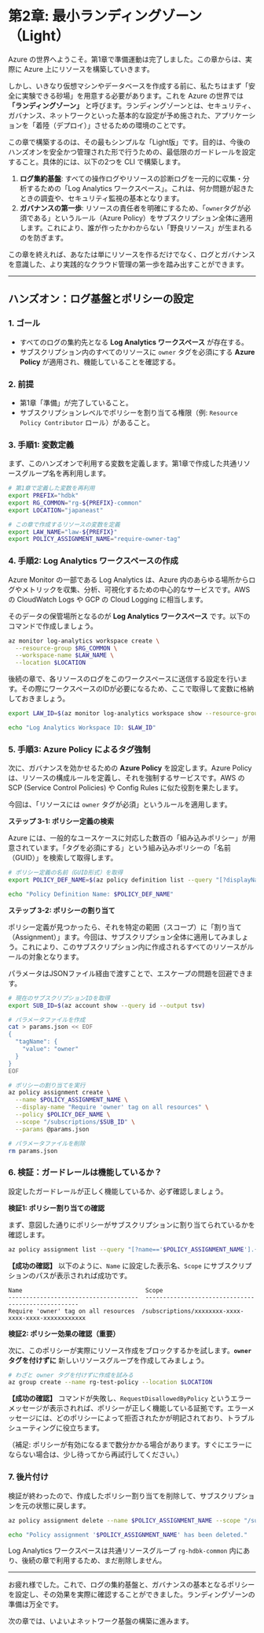 # 第2章: 最小ランディングゾーン（Light）

Azure の世界へようこそ。第1章で準備運動は完了しました。この章からは、実際に Azure 上にリソースを構築していきます。

しかし、いきなり仮想マシンやデータベースを作成する前に、私たちはまず「安全に実験できる砂場」を用意する必要があります。これを Azure の世界では **「ランディングゾーン」** と呼びます。ランディングゾーンとは、セキュリティ、ガバナンス、ネットワークといった基本的な設定が予め施された、アプリケーションを「着陸（デプロイ）」させるための環境のことです。

この章で構築するのは、その最もシンプルな「Light版」です。目的は、今後のハンズオンを安全かつ管理された形で行うための、最低限のガードレールを設定すること。具体的には、以下の2つを CLI で構築します。

1.  **ログ集約基盤**: すべての操作ログやリソースの診断ログを一元的に収集・分析するための「Log Analytics ワークスペース」。これは、何か問題が起きたときの調査や、セキュリティ監視の基本となります。
2.  **ガバナンスの第一歩**: リソースの責任者を明確にするため、「`owner`タグが必須である」というルール（Azure Policy）をサブスクリプション全体に適用します。これにより、誰が作ったかわからない「野良リソース」が生まれるのを防ぎます。

この章を終えれば、あなたは単にリソースを作るだけでなく、ログとガバナンスを意識した、より実践的なクラウド管理の第一歩を踏み出すことができます。

---

## ハンズオン：ログ基盤とポリシーの設定

### 1. ゴール

- すべてのログの集約先となる **Log Analytics ワークスペース** が存在する。
- サブスクリプション内のすべてのリソースに `owner` タグを必須にする **Azure Policy** が適用され、機能していることを確認する。

### 2. 前提

- 第1章「準備」が完了していること。
- サブスクリプションレベルでポリシーを割り当てる権限（例: `Resource Policy Contributor` ロール）があること。

### 3. 手順1: 変数定義

まず、このハンズオンで利用する変数を定義します。第1章で作成した共通リソースグループ名を再利用します。

```bash
# 第1章で定義した変数を再利用
export PREFIX="hdbk"
export RG_COMMON="rg-${PREFIX}-common"
export LOCATION="japaneast"

# この章で作成するリソースの変数を定義
export LAW_NAME="law-${PREFIX}"
export POLICY_ASSIGNMENT_NAME="require-owner-tag"
```

### 4. 手順2: Log Analytics ワークスペースの作成

Azure Monitor の一部である Log Analytics は、Azure 内のあらゆる場所からログやメトリックを収集、分析、可視化するための中心的なサービスです。AWS の CloudWatch Logs や GCP の Cloud Logging に相当します。

そのデータの保管場所となるのが **Log Analytics ワークスペース** です。以下のコマンドで作成しましょう。

```bash
az monitor log-analytics workspace create \
  --resource-group $RG_COMMON \
  --workspace-name $LAW_NAME \
  --location $LOCATION
```

後続の章で、各リソースのログをこのワークスペースに送信する設定を行います。その際にワークスペースのIDが必要になるため、ここで取得して変数に格納しておきましょう。

```bash
export LAW_ID=$(az monitor log-analytics workspace show --resource-group $RG_COMMON --workspace-name $LAW_NAME --query id --output tsv)

echo "Log Analytics Workspace ID: $LAW_ID"
```

### 5. 手順3: Azure Policy によるタグ強制

次に、ガバナンスを効かせるための **Azure Policy** を設定します。Azure Policy は、リソースの構成ルールを定義し、それを強制するサービスです。AWS の SCP (Service Control Policies) や Config Rules に似た役割を果たします。

今回は、「リソースには `owner` タグが必須」というルールを適用します。

**ステップ 3-1: ポリシー定義の検索**

Azure には、一般的なユースケースに対応した数百の「組み込みポリシー」が用意されています。「タグを必須にする」という組み込みポリシーの「名前（GUID）」を検索して取得します。

```bash
# ポリシー定義の名前（GUID形式）を取得
export POLICY_DEF_NAME=$(az policy definition list --query "[?displayName=='Require a tag on resources'].name" --output tsv)

echo "Policy Definition Name: $POLICY_DEF_NAME"
```

**ステップ 3-2: ポリシーの割り当て**

ポリシー定義が見つかったら、それを特定の範囲（スコープ）に「割り当て（Assignment）」ます。今回は、サブスクリプション全体に適用してみましょう。これにより、このサブスクリプション内に作成されるすべてのリソースがルールの対象となります。

パラメータはJSONファイル経由で渡すことで、エスケープの問題を回避できます。

```bash
# 現在のサブスクリプションIDを取得
export SUB_ID=$(az account show --query id --output tsv)

# パラメータファイルを作成
cat > params.json << EOF
{
  "tagName": {
    "value": "owner"
  }
}
EOF

# ポリシーの割り当てを実行
az policy assignment create \
  --name $POLICY_ASSIGNMENT_NAME \
  --display-name "Require 'owner' tag on all resources" \
  --policy $POLICY_DEF_NAME \
  --scope "/subscriptions/$SUB_ID" \
  --params @params.json

# パラメータファイルを削除
rm params.json
```

### 6. 検証：ガードレールは機能しているか？

設定したガードレールが正しく機能しているか、必ず確認しましょう。

**検証1: ポリシー割り当ての確認**

まず、意図した通りにポリシーがサブスクリプションに割り当てられているかを確認します。

```bash
az policy assignment list --query "[?name=='$POLICY_ASSIGNMENT_NAME'].{Name:displayName, Scope:scope}" --output table
```

**【成功の確認】**
以下のように、`Name` に設定した表示名、`Scope` にサブスクリプションのパスが表示されれば成功です。

```
Name                                   Scope
-------------------------------------  ---------------------------------------------------
Require 'owner' tag on all resources  /subscriptions/xxxxxxxx-xxxx-xxxx-xxxx-xxxxxxxxxxxx
```

**検証2: ポリシー効果の確認（重要）**

次に、このポリシーが実際にリソース作成をブロックするかを試します。**`owner` タグを付けずに** 新しいリソースグループを作成してみましょう。

```bash
# わざと owner タグを付けずに作成を試みる
az group create --name rg-test-policy --location $LOCATION
```

**【成功の確認】**
コマンドが失敗し、`RequestDisallowedByPolicy` というエラーメッセージが表示されれば、ポリシーが正しく機能している証拠です。エラーメッセージには、どのポリシーによって拒否されたかが明記されており、トラブルシューティングに役立ちます。

（補足: ポリシーが有効になるまで数分かかる場合があります。すぐにエラーにならない場合は、少し待ってから再試行してください。）

### 7. 後片付け

検証が終わったので、作成したポリシー割り当てを削除して、サブスクリプションを元の状態に戻します。

```bash
az policy assignment delete --name $POLICY_ASSIGNMENT_NAME --scope "/subscriptions/$SUB_ID"

echo "Policy assignment '$POLICY_ASSIGNMENT_NAME' has been deleted."
```

Log Analytics ワークスペースは共通リソースグループ `rg-hdbk-common` 内にあり、後続の章で利用するため、まだ削除しません。

---

お疲れ様でした。これで、ログの集約基盤と、ガバナンスの基本となるポリシーを設定し、その効果を実際に確認することができました。ランディングゾーンの準備は万全です。

次の章では、いよいよネットワーク基盤の構築に進みます。
